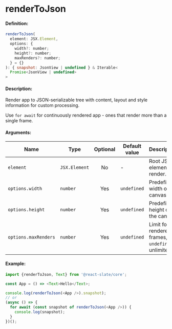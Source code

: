 # renderToJson

#### Definition:

```js
renderToJson(
  element: JSX.Element,
  options: {
    width?: number;
    height?: number;
    maxRenders?: number;
  } = {}
): { snapshot: JsonView | undefined } & Iterable<
  Promise<JsonView | undefined>
>
```

#### Description:

Render app to JSON-serializable tree with content, layout and style information for custom processing.

Use `for await` for continuously rendered app - ones that render more than a single frame.

#### Arguments:

| Name                 | Type          | Optional | Default value | Description                                          |
| -------------------- | ------------- | :------: | ------------- | ---------------------------------------------------- |
| `element`            | `JSX.Element` |    No    | -             | Root JSX element to render.                          |
| `options.width`      | `number`      |   Yes    | `undefined`   | Predefined width of the canvas.                      |
| `options.height`     | `number`      |   Yes    | `undefined`   | Predefined height of the canvas.                     |
| `options.maxRenders` | `number`      |   Yes    | `undefined`   | Limit for rendered frames, `undefined` is unlimited. |

#### Example:

```js
import {renderToJson, Text} from '@react-slate/core';

const App = () => <Text>Hello</Text>;

console.log(renderToJson(<App />).snapshot);
// or
(async () => {
  for await (const snapshot of renderToJson(<App />)) {
    console.log(snapshot);
  }
})();
```
